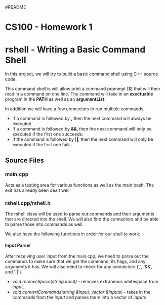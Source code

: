 #README
# CS100 - Homework 1
<h1>rshell - Writing a Basic Command Shell</h1>
<p>In this project, we will try to build a basic command shell using C++ source code.</p> 
<p>This command shell is will allow print a command prommpt ($) that will then read in a command on one line. The command will take in an <strong>exectuable</strong> program in the <strong>PATH</strong> as well as an <strong>argumentList</strong>.</p>
<p>In addition we will have a few connectors to run multiple commands.</p>
<ul>
    <li>If a command is followed by <strong>,</strong> then the next command will always be executed.</li>
    <li>If a command is followed by <strong>&&</strong>, then the next command will only be executed if the first one succeeds.</li>
    <li>If the command is followed by <strong>||</strong>, then the next command will only be executed if the first one fails.</li>
</ul>

<h2>Source Files</h2>
<h3>main.cpp</h3>
<p>Acts as a testing area for various functions as well as the main bash. The exit has already been dealt well.</p>

<h3>rshell.cpp/rshell.h</h3>
<p>The rshell class will be used to parse out commands and their arguments that are directed into the shell. We will also find the connectors and be able to parse those into commands as well.</p> 

<p>We also have the following functions in order for our shell to work:</p>

<h4>Input Parser</h4>
<p>After receiving user input from the main.cpp, we need to parse out the commands to make sure that we get the command, its flags, and any arguments it has. We will also need to check for any connectors (',', '&&', and '||').</p>
<ul>
    <li><em>void removeSpace(string input)</em> - removes extraneous whitespace from <em>input</em>.</li>
    <li><em>void convertCommands(string &input, vector<string> &inputs)</em> - takes in the commands from the <em>input</em> and parses them into a vector of <em>inputs</em></li>
</ul>
